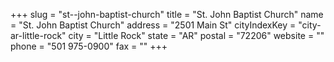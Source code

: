 +++
slug = "st--john-baptist-church"
title = "St. John Baptist Church"
name = "St. John Baptist Church"
address = "2501 Main St"
cityIndexKey = "city-ar-little-rock"
city = "Little Rock"
state = "AR"
postal = "72206"
website = ""
phone = "501 975-0900"
fax = ""
+++
